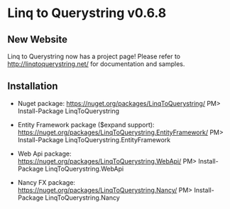 Linq to Querystring v0.6.8
==========================

## New Website
Linq to Querystring now has a project page! Please refer to http://linqtoquerystring.net/ for documentation and samples.

## Installation

* Nuget package: https://nuget.org/packages/LinqToQuerystring/
PM> Install-Package LinqToQuerystring

* Entity Framework package ($expand support): https://nuget.org/packages/LinqToQuerystring.EntityFramework/
PM> Install-Package LinqToQuerystring.EntityFramework

* Web Api package: https://nuget.org/packages/LinqToQuerystring.WebApi/
PM> Install-Package LinqToQuerystring.WebApi

* Nancy FX package: https://nuget.org/packages/LinqToQuerystring.Nancy/
PM> Install-Package LinqToQuerystring.Nancy
